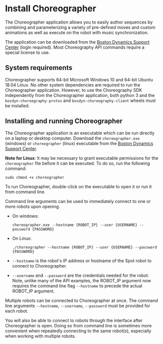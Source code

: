<!--
Copyright (c) 2023 Boston Dynamics, Inc.  All rights reserved.

Downloading, reproducing, distributing or otherwise using the SDK Software
is subject to the terms and conditions of the Boston Dynamics Software
Development Kit License (20191101-BDSDK-SL).
-->

# Install Choreographer

The Choreographer application allows you to easily author sequences by combining and parameterizing a variety of pre-defined moves and custom animations as well as execute  on the robot with music synchronization.

The application can be downloaded from the [Boston Dynamics Support Center](https://support.bostondynamics.com/s/downloads) (login required).  Most Choreography API commands require a special license to use.

## System requirements

Choreographer supports 64-bit Microsoft Windows 10 and 64-bit Ubuntu 18.04 Linux. No other system dependencies are required to run the Choreographer application. However, to use the Choreography SDK independently from the Choreographer application, both python 3 and the `bosdyn-choreography-protos` and `bosdyn-choreography-client` wheels must be installed.

## Installing and running Choreographer

The Choreographer application is an executable which can be run directly on a laptop or desktop computer. Download the `choreographer.exe` (windows) or `choreographer` (linux) executable from the [Boston Dynamics Support Center](https://support.bostondynamics.com/s/downloads).

**Note for Linux**: It may be necessary to grant executable permissions for the `choreographer` file before it can be executed. To do so, run the following command:

```
sudo chmod +x choreographer
```

To run Choreographer, double-click on the executable to open it or run it from command line.

Command line arguments can be used to immediately connect to one or more robots upon opening.

* On windows:
    ```
    choreographer.exe --hostname {ROBOT_IP} --user {USERNAME} --password {PASSWORD}
    ```
* On Linux:

    ```
    ./choreographer --hostname {ROBOT_IP} --user {USERNAME} --password {PASSWORD}
    ```

* `--hostname` is the robot's IP address or hostname of the Spot robot to connect to Choreographer.
* `--username` and `--password` are the credentials needed for the robot. Note, unlike many of the API examples, the ROBOT_IP argument now requires the command line flag `--hostname` to precede the actual ROBOT_IP argument.

Multiple robots can be connected to Choreographer at once. The command line arguments `--hostname`, `--username`, `--password` must be provided for each robot.

You will also be able to connect to robots through the interface after Choreographer is open.  Doing so from command line is sometimes more convenient when repeatedly connecting to the same robot(s), especially when working with multiple robots.
